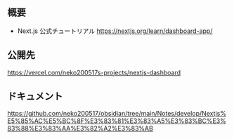 ## 概要

- Next.js 公式チュートリアル
  https://nextjs.org/learn/dashboard-app/

## 公開先

https://vercel.com/neko200517s-projects/nextjs-dashboard

## ドキュメント

https://github.com/neko200517/obsidian/tree/main/Notes/develop/Nextjs%E5%85%AC%E5%BC%8F%E3%83%81%E3%83%A5%E3%83%BC%E3%83%88%E3%83%AA%E3%82%A2%E3%83%AB
